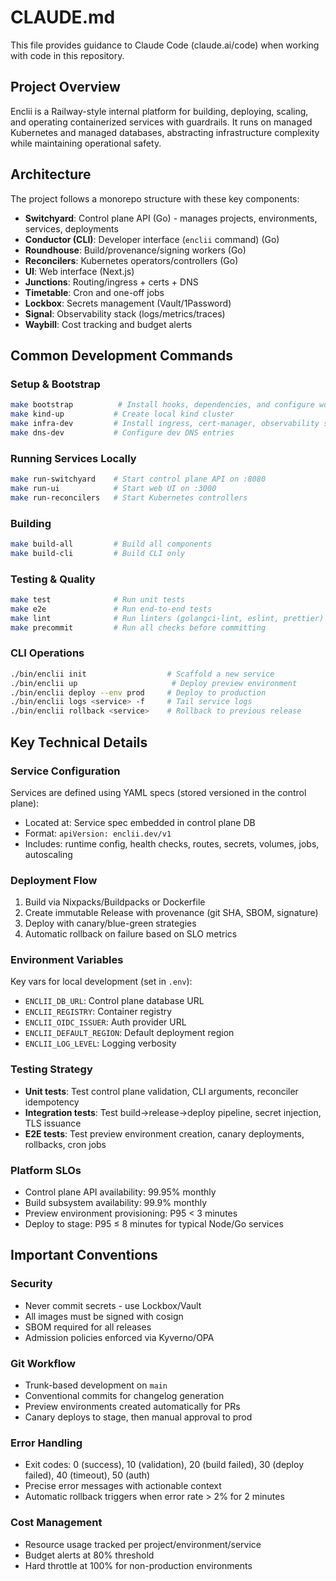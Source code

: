 # CLAUDE.md

This file provides guidance to Claude Code (claude.ai/code) when working with code in this repository.

## Project Overview

Enclii is a Railway-style internal platform for building, deploying, scaling, and operating containerized services with guardrails. It runs on managed Kubernetes and managed databases, abstracting infrastructure complexity while maintaining operational safety.

## Architecture

The project follows a monorepo structure with these key components:

- **Switchyard**: Control plane API (Go) - manages projects, environments, services, deployments
- **Conductor (CLI)**: Developer interface (`enclii` command) (Go)
- **Roundhouse**: Build/provenance/signing workers (Go)
- **Reconcilers**: Kubernetes operators/controllers (Go)
- **UI**: Web interface (Next.js)
- **Junctions**: Routing/ingress + certs + DNS
- **Timetable**: Cron and one-off jobs
- **Lockbox**: Secrets management (Vault/1Password)
- **Signal**: Observability stack (logs/metrics/traces)
- **Waybill**: Cost tracking and budget alerts

## Common Development Commands

### Setup & Bootstrap
```bash
make bootstrap          # Install hooks, dependencies, and configure workspaces
make kind-up           # Create local kind cluster
make infra-dev         # Install ingress, cert-manager, observability stack
make dns-dev           # Configure dev DNS entries
```

### Running Services Locally
```bash
make run-switchyard    # Start control plane API on :8080
make run-ui            # Start web UI on :3000
make run-reconcilers   # Start Kubernetes controllers
```

### Building
```bash
make build-all         # Build all components
make build-cli         # Build CLI only
```

### Testing & Quality
```bash
make test              # Run unit tests
make e2e               # Run end-to-end tests
make lint              # Run linters (golangci-lint, eslint, prettier)
make precommit         # Run all checks before committing
```

### CLI Operations
```bash
./bin/enclii init                  # Scaffold a new service
./bin/enclii up                     # Deploy preview environment
./bin/enclii deploy --env prod     # Deploy to production
./bin/enclii logs <service> -f     # Tail service logs
./bin/enclii rollback <service>    # Rollback to previous release
```

## Key Technical Details

### Service Configuration
Services are defined using YAML specs (stored versioned in the control plane):
- Located at: Service spec embedded in control plane DB
- Format: `apiVersion: enclii.dev/v1`
- Includes: runtime config, health checks, routes, secrets, volumes, jobs, autoscaling

### Deployment Flow
1. Build via Nixpacks/Buildpacks or Dockerfile
2. Create immutable Release with provenance (git SHA, SBOM, signature)
3. Deploy with canary/blue-green strategies
4. Automatic rollback on failure based on SLO metrics

### Environment Variables
Key vars for local development (set in `.env`):
- `ENCLII_DB_URL`: Control plane database URL
- `ENCLII_REGISTRY`: Container registry
- `ENCLII_OIDC_ISSUER`: Auth provider URL
- `ENCLII_DEFAULT_REGION`: Default deployment region
- `ENCLII_LOG_LEVEL`: Logging verbosity

### Testing Strategy
- **Unit tests**: Test control plane validation, CLI arguments, reconciler idempotency
- **Integration tests**: Test build→release→deploy pipeline, secret injection, TLS issuance
- **E2E tests**: Test preview environment creation, canary deployments, rollbacks, cron jobs

### Platform SLOs
- Control plane API availability: 99.95% monthly
- Build subsystem availability: 99.9% monthly
- Preview environment provisioning: P95 < 3 minutes
- Deploy to stage: P95 ≤ 8 minutes for typical Node/Go services

## Important Conventions

### Security
- Never commit secrets - use Lockbox/Vault
- All images must be signed with cosign
- SBOM required for all releases
- Admission policies enforced via Kyverno/OPA

### Git Workflow
- Trunk-based development on `main`
- Conventional commits for changelog generation
- Preview environments created automatically for PRs
- Canary deploys to stage, then manual approval to prod

### Error Handling
- Exit codes: 0 (success), 10 (validation), 20 (build failed), 30 (deploy failed), 40 (timeout), 50 (auth)
- Precise error messages with actionable context
- Automatic rollback triggers when error rate > 2% for 2 minutes

### Cost Management
- Resource usage tracked per project/environment/service
- Budget alerts at 80% threshold
- Hard throttle at 100% for non-production environments